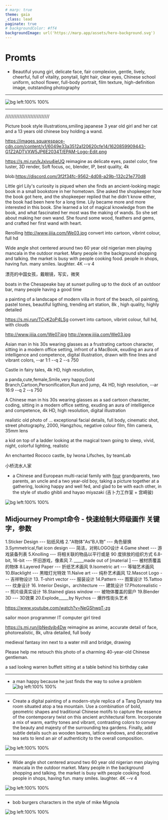 ```yaml
---
# marp: true
theme: gaia
_class: lead
paginate: true
# backgroundColor: #ff4
backgroundImage: url('https://marp.app/assets/hero-background.svg')
---
```


# Promts
- Beautiful young girl, delicate face, fair complexion, gentle, lively, cheerful, full of vitality, ponytail, light hair, clear eyes, Chinese school uniform, school flower, full-body portrait, film texture, high-definition image, outstanding photography

---
![bg left:100% 100%](ImageGenarate/Beautiful_young_girl_delicate_face_fair_complexion.png)

---

////////////////////////////

Picture book style illustrations,smiling japanese 3 year old girl and her cat and a 13 years old chinese boy holding a wand.

https://images.squarespace-cdn.com/content/v1/6049e33a3512a120620cfe14/1620859909443-G1Z2ADTVXW5JP6E2034T/EPAM-Logo-Edit.png

https://s.mj.run/kJxjvu4jeUQ  reimagine as delicate eyes, pastel color, fine luster, 3D render, Soft focus, oc, blender, IP, best quality, 4k


blob:https://discord.com/3f2f34fc-9562-4d08-a29b-132c21e770d8

Little girl Lily's curiosity is piqued when she finds an ancient-looking magic book in a small bookstore in her hometown. She asked the shopkeeper how the book got here, and the shopkeeper replied that he didn't know either, the book had been here for a long time. Lily became more and more interested in this book. She learned a lot of magical knowledge from the book, and what fascinated her most was the making of wands. So she set about making her own wand. She found some wood, feathers and gems, and crafted her first wand with heart. 

Rerolling http://www.jiiia.com/We03.jpg convert into cartoon, vibrint colour, full hd


Wide angle shot centered around two 60 year old nigerian men playing mancala in the outdoor market. Many people in the background shopping and talking. the market is busy with people cooking food. people in shops, having fun. many smiles. laughter. 4K --v 4 


漂亮的中国女孩，戴眼镜，写实，微笑


boats in the Chesapeake bay at sunset pulling up to the dock of an outdoor bar, many people having a good time


a painting of a landscape of modern villa in front of the beach, oil painting, pastel tones, beautiful ligthing, trending art station, 8k , high quality, highly detailed

https://s.mj.run/TCyK2oP4LSg convert into cartoon, vibrint colour, full hd, with clouds

http://www.jiiia.com/We07.jpg
http://www.jiiia.com/We03.jpg  

Asian man in his 30s wearing glasses as a frustrating cartoon character, sitting in a modern office setting, 
infront of a MacBook,
exuding an aura of intelligence and competence, 
digital illustration, drawn with fine lines and vibrant colors, --ar 1:1 --q 2 --s 750 

Castle in fairy tales, 4k HD, high resolution,


a panda,cute,female,Smile,very happy,Gold Branch,Cartoon,Personification,Run and jump, 4k HD, high resolution, --ar 16:9 --q 2 --s 750

A Chinese man in his 30s wearing glasses as a sad cartoon character, coding, sitting in a modern office setting, exuding an aura of intelligence and competence, 4k HD, high resolution, digital illustration


realistic old photo of ...  exceptional facial details, full body, cinematic shot, street photography, 2000, Hangzhou, negative colour film, film camera, 35mm lens


a kid on top of a ladder looking at the magical town going to sleep, vivid, night, colorful lighting, realistic


An enchanted Rococo castle, by Iwona Lifsches, by teamLab

小桥流水人家

- a Chinese and European multi-racial family with <u>four</u> grandparents, two parents, an uncle and a two year-old boy, taking a picture together at a gathering, looking happy and well fed, and glad to be with each other, in the style of studio ghibli and hayao miyazaki (吉卜力工作室 + 宫崎骏)

![bg left:100% 100%](ImageGenarate/GrahamR_a_Chinese_and_European_multi-racial_family_with_four_gr_39796ecd-c96d-4287-b46d-25a942e80e05.png)

## Midjourney Prompt命令 - 快速绘制大师级画作 关键字，参数

1.Sticker Design --- 贴纸风格
2.“A物体”As“B人物”  --- 角色替换
3.Symmetrical,flat icon design --- 简洁，对称LOGO设计
4.Game sheet --- 游戏装备列表
5.Knolling --- 将相关联的物品以平行或是 90 度排放的组织方式
6.8-bit, 16-bit  --- 怀旧游戏，像素风
7. _____made out of [material ]  --- 被材质覆盖的物体
8.Layered Paper  --- 折纸艺术画风
9.Isometric art  ---  等轴艺术画风
10.Blacklight ---  黑暗灯光特效
11.Naïve art ---  纯朴艺术画风
12.Mascot Logo --- 吉祥物设计
13. T-shirt vector --- 服装设计
14.Pattern --- 图案设计
15.Tattoo --- 纹身设计
16. Interior Design，architecture --- 建筑设计
17.Photorealistic --- 照片级真实设计
18.Stained glass window --- 被物体覆盖的窗户
19.Blender 3D --- 3D效果
20.Explode_____by Nychos -- 爆炸性街头艺术

https://www.youtube.com/watch?v=NeGShwpT-zg


sailor moon programmer IT computer girl tired
 
 
https://s.mj.run/ibNedyjb4Dw reimagine as anime, accurate detail of face, photorealistic, 8k, ultra detailed, full body


medieval fantasy inn next to a water mill and bridge, drawing 

Please help me retouch this photo of a charming 40-year-old Chinese gentleman.


a sad lookng warren buffett sitting at a table behind his birthday cake



---

- a man happy because he just finds the way to solve a problem  
![bg left:100% 100%](ImageGenarate/Picture3.png)
---

- Create a digital painting of a modern-style replica of a Tang Dynasty tea room situated atop a tea mountain. Use a combination of bold, geometric shapes and traditional Chinese motifs to capture the essence of the contemporary twist on this ancient architectural form. Incorporate a mix of warm, earthy tones and vibrant, contrasting colors to convey the beauty and majesty of the surrounding tea gardens. Finally, add subtle details such as wooden beams, lattice windows, and decorative tea sets to lend an air of authenticity to the overall composition. 
 
![bg left:100% 100%](ImageGenarate/Picture4.png)

---
- Wide angle shot centered around two 60 year old nigerian men playing mancala in the outdoor market. Many people in the background shopping and talking. the market is busy with people cooking food. people in shops, having fun. many smiles. laughter. 4K --v 4

![bg left:100% 100%](ImageGenarate/Picture2.png)

---

- bob burgers characters in the style of mike Mignola

![bg left:100% 100%](ImageGenarate/Picture1.png)
